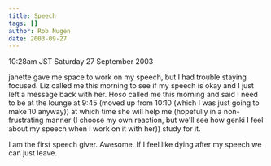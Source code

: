 ```yaml
---
title: Speech
tags: []
author: Rob Nugen
date: 2003-09-27
---
```


<p class=date>10:28am JST Saturday 27 September 2003</p>

<p>janette gave me space to work on my speech, but I had trouble
staying focused.  Liz called me this morning to see if my speech is
okay and I just left a message back with her.  Hoso called me this
morning and said I need to be at the lounge at 9:45 (moved up from
10:10 (which I was just going to make 10 anyway)) at which time she
will help me (hopefully in a non-frustrating manner (I choose my own
reaction, but we'll see how genki I feel about my speech when I work
on it with her)) study for it.</p>

<p>I am the first speech giver.  Awesome.  If I feel like dying after
my speech we can just leave.</p>

